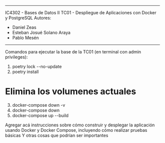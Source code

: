 ---------------------------------------------------------------------------------------
IC4302 - Bases de Datos II
TC01 - Despliegue de Aplicaciones con Docker y PostgreSQL
Autores:
  - Daniel Zeas
  - Esteban Josué Solano Araya
  - Pablo Mesén
---------------------------------------------------------------------------------------

Comandos para ejecutar la base de la TC01 (en terminal con admin privileges):
1. poetry lock --no-update
2. poetry install
# Elimina los volumenes actuales
3. docker-compose down -v 
4. docker-compose down
5. docker-compose up --build

Agregar acá instrucciones sobre cómo construir y desplegar la aplicación usando Docker y Docker Compose,
incluyendo cómo realizar pruebas básicas
Y otras cosas que podrían ser importantes
